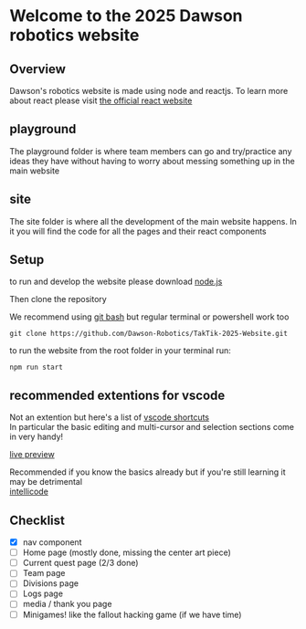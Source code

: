 # Welcome to the 2025 Dawson robotics website

## Overview

Dawson's robotics website is made using node and reactjs. To learn more about react please visit [the official react website](https://react.dev/learn)

## playground

The playground folder is where team members can go and try/practice any ideas they have without having to worry about messing something up in the main website

## site

The site folder is where all the development of the main website happens. In it you will find the code for all the pages and their react components

## Setup

to run and develop the website please download [node.js](https://nodejs.org/en/download/prebuilt-installer)

Then clone the repository

We recommend using [git bash](https://git-scm.com/downloads/win) but regular terminal or powershell work too

`git clone https://github.com/Dawson-Robotics/TakTik-2025-Website.git`

to run the website from the root folder in your terminal run:

`npm run start`

## recommended extentions for vscode

Not an extention but here's a list of [vscode shortcuts](https://code.visualstudio.com/shortcuts/keyboard-shortcuts-windows.pdf)  
In particular the basic editing and multi-cursor and selection sections come in very handy!

[live preview](https://marketplace.visualstudio.com/items?itemName=ms-vscode.live-server)  

Recommended if you know the basics already but if you're still learning it may be detrimental  
[intellicode](https://marketplace.visualstudio.com/items?itemName=VisualStudioExptTeam.intellicode-api-usage-examples)

## Checklist

- [x] nav component
- [ ] Home page (mostly done, missing the center art piece)
- [ ] Current quest page (2/3 done)
- [ ] Team page
- [ ] Divisions page
- [ ] Logs page
- [ ] media / thank you page
- [ ] Minigames! like the fallout hacking game (if we have time)
